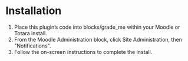 # Installation
1. Place this plugin’s code into blocks/grade_me within your Moodle or Totara install.
2. From the Moodle Administration block, click Site Administration, then "Notifications".
3. Follow the on-screen instructions to complete the install.